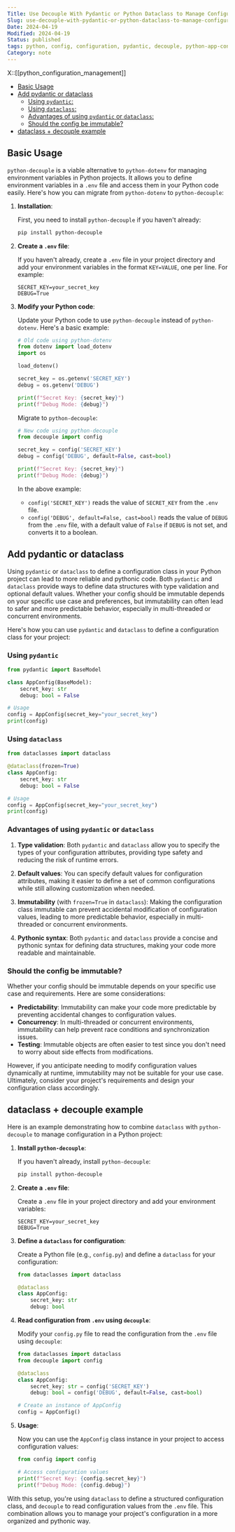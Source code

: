 ```yaml
---
Title: Use Decouple With Pydantic or Python Dataclass to Manage Configuration in Python App
Slug: use-decouple-with-pydantic-or-python-dataclass-to-manage-configuration-in-py
Date: 2024-04-19
Modified: 2024-04-19
Status: published
tags: python, config, configuration, pydantic, decouple, python-app-config, immutable, casting, env-vars, environmental-variables
Category: note
---
```

X::[[python_configuration_management]]

<!-- MarkdownTOC levels="2,3" autolink="true" autoanchor="true" -->

- [Basic Usage](#usage)
- [Add pydantic or dataclass](#add-pydantic-or-dataclass)
   - [Using `pydantic`:](#using-pydantic)
   - [Using `dataclass`:](#using-dataclass)
   - [Advantages of using `pydantic` or `dataclass`:](#advantages-of-using-pydantic-or-dataclass)
   - [Should the config be immutable?](#should-the-config-be-immutable)
- [dataclass + decouple example](#dataclass--decouple-example)

<!-- /MarkdownTOC -->

<a id="usage"></a>

## Basic Usage

`python-decouple` is a viable alternative to `python-dotenv` for managing environment variables in Python projects. It allows you to define environment variables in a `.env` file and access them in your Python code easily. Here's how you can migrate from `python-dotenv` to `python-decouple`:

1. **Installation**:

   First, you need to install `python-decouple` if you haven't already:

   ```bash
   pip install python-decouple
   ```

2. **Create a `.env` file**:

   If you haven't already, create a `.env` file in your project directory and add your environment variables in the format `KEY=VALUE`, one per line. For example:

   ```plaintext
   SECRET_KEY=your_secret_key
   DEBUG=True
   ```

3. **Modify your Python code**:

   Update your Python code to use `python-decouple` instead of `python-dotenv`. Here's a basic example:

   ```python
   # Old code using python-dotenv
   from dotenv import load_dotenv
   import os

   load_dotenv()

   secret_key = os.getenv('SECRET_KEY')
   debug = os.getenv('DEBUG')

   print(f"Secret Key: {secret_key}")
   print(f"Debug Mode: {debug}")
   ```

   Migrate to `python-decouple`:

   ```python
   # New code using python-decouple
   from decouple import config

   secret_key = config('SECRET_KEY')
   debug = config('DEBUG', default=False, cast=bool)

   print(f"Secret Key: {secret_key}")
   print(f"Debug Mode: {debug}")
   ```

   In the above example:
   - `config('SECRET_KEY')` reads the value of `SECRET_KEY` from the `.env` file.
   - `config('DEBUG', default=False, cast=bool)` reads the value of `DEBUG` from the `.env` file, with a default value of `False` if `DEBUG` is not set, and converts it to a boolean.

<a id="add-pydantic-or-dataclass"></a>

## Add pydantic or dataclass

Using `pydantic` or `dataclass` to define a configuration class in your Python project can  lead to more reliable and pythonic code. Both `pydantic` and `dataclass` provide ways to define data structures with type validation and optional default values. Whether your config should be immutable depends on your specific use case and preferences, but immutability can often lead to safer and more predictable behavior, especially in multi-threaded or concurrent environments.

Here's how you can use `pydantic` and `dataclass` to define a configuration class for your project:

<a id="using-pydantic"></a>

### Using `pydantic`

```python
from pydantic import BaseModel

class AppConfig(BaseModel):
    secret_key: str
    debug: bool = False

# Usage
config = AppConfig(secret_key="your_secret_key")
print(config)
```

<a id="using-dataclass"></a>

### Using `dataclass`

```python
from dataclasses import dataclass

@dataclass(frozen=True)
class AppConfig:
    secret_key: str
    debug: bool = False

# Usage
config = AppConfig(secret_key="your_secret_key")
print(config)
```

<a id="advantages-of-using-pydantic-or-dataclass"></a>

### Advantages of using `pydantic` or `dataclass`

1. **Type validation**: Both `pydantic` and `dataclass` allow you to specify the types of your configuration attributes, providing type safety and reducing the risk of runtime errors.

2. **Default values**: You can specify default values for configuration attributes, making it easier to define a set of common configurations while still allowing customization when needed.

3. **Immutability** (with `frozen=True` in `dataclass`): Making the configuration class immutable can prevent accidental modification of configuration values, leading to more predictable behavior, especially in multi-threaded or concurrent environments.

4. **Pythonic syntax**: Both `pydantic` and `dataclass` provide a concise and pythonic syntax for defining data structures, making your code more readable and maintainable.

<a id="should-the-config-be-immutable"></a>

### Should the config be immutable?

Whether your config should be immutable depends on your specific use case and requirements. Here are some considerations:

- **Predictability**: Immutability can make your code more predictable by preventing accidental changes to configuration values.
- **Concurrency**: In multi-threaded or concurrent environments, immutability can help prevent race conditions and synchronization issues.
- **Testing**: Immutable objects are often easier to test since you don't need to worry about side effects from modifications.

However, if you anticipate needing to modify configuration values dynamically at runtime, immutability may not be suitable for your use case. Ultimately, consider your project's requirements and design your configuration class accordingly.

<a id="dataclass--decouple-example"></a>

## dataclass + decouple example

Here is an example demonstrating how to combine `dataclass` with `python-decouple` to manage configuration in a Python project:

1. **Install `python-decouple`**:

   If you haven't already, install `python-decouple`:

   ```bash
   pip install python-decouple
   ```

2. **Create a `.env` file**:

   Create a `.env` file in your project directory and add your environment variables:

   ```plaintext
   SECRET_KEY=your_secret_key
   DEBUG=True
   ```

3. **Define a `dataclass` for configuration**:

   Create a Python file (e.g., `config.py`) and define a `dataclass` for your configuration:

   ```python
   from dataclasses import dataclass

   @dataclass
   class AppConfig:
       secret_key: str
       debug: bool
   ```

4. **Read configuration from `.env` using `decouple`**:

   Modify your `config.py` file to read the configuration from the `.env` file using `decouple`:

   ```python
   from dataclasses import dataclass
   from decouple import config

   @dataclass
   class AppConfig:
       secret_key: str = config('SECRET_KEY')
       debug: bool = config('DEBUG', default=False, cast=bool)

   # Create an instance of AppConfig
   config = AppConfig()
   ```

5. **Usage**:

   Now you can use the `AppConfig` class instance in your project to access configuration values:

   ```python
   from config import config

   # Access configuration values
   print(f"Secret Key: {config.secret_key}")
   print(f"Debug Mode: {config.debug}")
   ```

With this setup, you're using `dataclass` to define a structured configuration class, and `decouple` to read configuration values from the `.env` file. This combination allows you to manage your project's configuration in a more organized and pythonic way.
